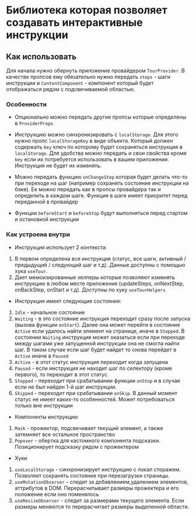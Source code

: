 # Библиотека которая позволяет создавать интерактивные инструкции

## Как использовать

Для начала нужно обернуть приложение провайдером `TourProvider`. 
В качестве пропсов ему обязательно нужно передать `steps` - шаги инструкции и `ContentComponent` - 
компонент который будет отображаться рядом с подсвечиваемой областью.

### Особенности


- Опционально можно передать другие пропсы которые определены в `ProviderProps`


- Инструкцию можно синхронизировать с `localStorage`. Для этого нужно пропс `localStorageKey` в виде
объекта. Который должен содержать `key` ключ по которому будет сохраняться инструкция в `localStorage`.
Для удобства можно передать и свои свойства кроме `key` если их потребуется использовать в вашем приложении. 
Инструкция не будет их изменять.


- Можно передать функцию `onChangeStep` которая будет делать что-то при переходе на шаг (например сохранять 
состояние инструкции на бэке). Ее можно передать как в пропсы провайдера так и определить 
в каждом шаге. Функция в шаге имеет приоритет перед переданной в провайдер

- Функции `beforeStart` и `beforeStop` будут выполняться перед стартом и остановкой инструкции


###  Как устроена внутри

- Инструкция использует 2 контекста:
 1. В первом определена вся инструкция (статус, все шаги, активный / предыдущий / следующий шаг и т.д).
Данные доступны с помощью хука `useTour`.
 2. Дает мемоизированные хелперы которые позволяют изменять инструкцию в любом месте приложения 
(updateSteps, onNextStep, onBackStep, onStart и т.д). Доступны по хуку `useTourHelpers`

- Инструкция имеет следующие состояния:
1. `Idle` - начальное состояние
2. `Waiting` - в это состояние инструкция переходит сразу после запуска (вызова функции `onStart`). Далее она может перейти в
состояние `Active` если удалось найти элемент на странице, иначе в `Stopped`. В состоянии `Waiting` 
инструкция может оказаться если при переходе между шагами уже запущенной инструкции она не смогла 
найти шаг. В таком случае если шаг будет найдет то снова перейдет в `Active` иначе в `Paused`
3. `Active` - в этот статус инструкция переходит когда запущена
4. `Paused` - если инструкция не находит шаг по селектору (кроме первого), то переходит в этот статус.
5. `Stopped` - переходит при срабатывании функции `onStop` и в случае если не был найден 1-й шаг инструкции.
6. `Skipped` - переходит при срабатывании `onSkip`. В данный момент статус не имеет каких-то особенностей. 
Может потребоваться только вне инструкции


- Компоненты инструкции:
1. `Mask` - прожектор, подсвечивает текущий элемент, а также затемняет все остальное пространство
2. `Popover` - обертка для кастомного компонента подсказки. Позиционирует подсказку рядом с прожектером

- Хуки
1. `useLocalStorage` - синхронизирует инструкцию с локал сторажем. Позволяет сохранять состояние при 
перезагрузки страницы.
2. `useMutationObserver` - следит за добавлением,удалением элементов, аттрибутов в DOM. Перерасчитывает
размеры прожектера и его положение если оно поменялось
3. `useResizeObserver` - следит за размерами текущего элемента. Если размеры меняются то перерасчитает
размеры выделенной области.
